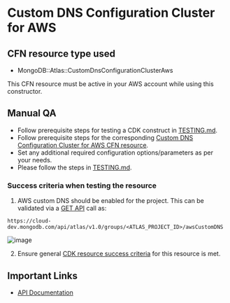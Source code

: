 # Custom DNS Configuration Cluster for AWS

## CFN resource type used
- MongoDB::Atlas::CustomDnsConfigurationClusterAws

This CFN resource must be active in your AWS account while using this constructor.

## Manual QA
- Follow prerequisite steps for testing a CDK construct in [TESTING.md](../../../TESTING.md).
- Follow prerequisite steps for the corresponding [Custom DNS Configuration Cluster for AWS CFN resource](https://github.com/mongodb/mongodbatlas-cloudformation-resources/blob/master/cfn-resources/custom-dns-configuration-cluster-aws/test/README.md).
- Set any additional required configuration options/parameters as per your needs.
- Please follow the steps in [TESTING.md](../../../TESTING.md).


### Success criteria when testing the resource
1. AWS custom DNS should be enabled for the project. This can be validated via a [GET API](https://www.mongodb.com/docs/atlas/reference/api-resources-spec/#tag/AWS-Clusters-DNS/operation/getAWSCustomDNS) call as:
```
https://cloud-dev.mongodb.com/api/atlas/v1.0/groups/<ATLAS_PROJECT_ID>/awsCustomDNS
```

![image](https://user-images.githubusercontent.com/122359335/227661815-d48398a9-aaa3-4978-9de4-736acab6ddf8.png)

2. Ensure general [CDK resource success criteria](../../../TESTING.md) for this resource is met.

## Important Links
- [API Documentation](https://www.mongodb.com/docs/atlas/reference/api-resources-spec/#tag/AWS-Clusters-DNS/operation/toggleAWSCustomDNS)